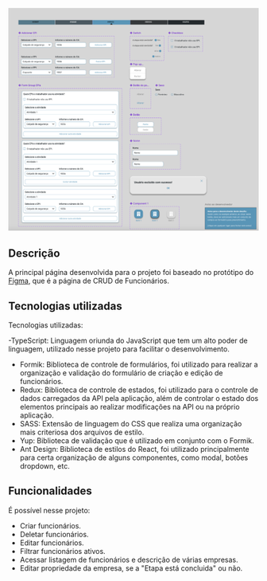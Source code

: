 

![](./images/main.png)

## Descrição

A principal página desenvolvida para o projeto foi baseado no protótipo do [Figma](https://www.figma.com/file/gGePjuPTHdH7pISofjrzxB/Desafio-React?type=design&node-id=8-8&t=FX1K5qxoaUjWtxu8-0), que é a página de CRUD de Funcionários.

## Tecnologias utilizadas

Tecnologias utilizadas:

-TypeScript: Linguagem oriunda do JavaScript que tem um alto poder de linguagem, utilizado nesse projeto para facilitar o desenvolvimento.
- Formik: Biblioteca de controle de formulários, foi utilizado para realizar a organização e validação do formulário de criação e edição de funcionários.
- Redux: Biblioteca de controle de estados, foi utilizado para o controle de dados carregados da API pela aplicação, além de controlar o estado dos elementos principais ao realizar modificações na API ou na próprio aplicação.
- SASS: Extensão de linguagem do CSS que realiza uma organização mais criteriosa dos arquivos de estilo.
- Yup: Biblioteca de validação que é utilizado em conjunto com o Formik.
- Ant Design: Biblioteca de estilos do React, foi utilizado principalmente para certa organização de alguns componentes, como modal, botões dropdown, etc.

## Funcionalidades

É possível nesse projeto: 

- Criar funcionários.
- Deletar funcionários.
- Editar funcionários.
- Filtrar funcionários ativos.
- Acessar listagem de funcionários e descrição de várias empresas.
- Editar propriedade da empresa, se a "Etapa está concluida" ou não.

